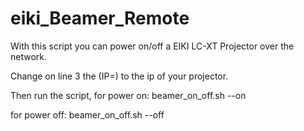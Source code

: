 # eiki_Beamer_Remote
With this script you can power on/off a EIKI LC-XT Projector over the network.


Change on line 3 the (IP=) to the ip of your projector.

Then run the script, for power on:
beamer_on_off.sh --on

for power off:
beamer_on_off.sh --off
